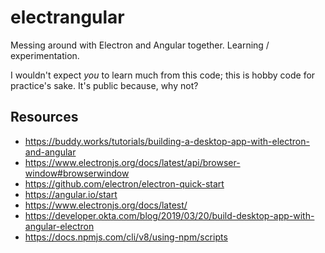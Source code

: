 # electrangular
Messing around with Electron and Angular together.  Learning / experimentation.

I wouldn't expect _you_ to learn much from this code; this is hobby code for practice's sake.  It's public because, why not?

## Resources 
- https://buddy.works/tutorials/building-a-desktop-app-with-electron-and-angular
- https://www.electronjs.org/docs/latest/api/browser-window#browserwindow
- https://github.com/electron/electron-quick-start
- https://angular.io/start
- https://www.electronjs.org/docs/latest/
- https://developer.okta.com/blog/2019/03/20/build-desktop-app-with-angular-electron
- https://docs.npmjs.com/cli/v8/using-npm/scripts
